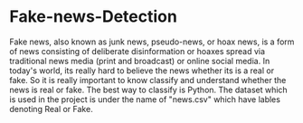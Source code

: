 # Fake-news-Detection
Fake news, also known as junk news, pseudo-news, or hoax news, is a form of news consisting of deliberate disinformation or hoaxes spread via traditional news media (print and broadcast) or online social media. In today's world, its really hard to believe the news whether its is a real or fake. So it is really important to know classify and understand whether the news is real or fake. The best way to classify is Python. The dataset which is used in the project is under the name of "news.csv" which have lables denoting Real or Fake.
